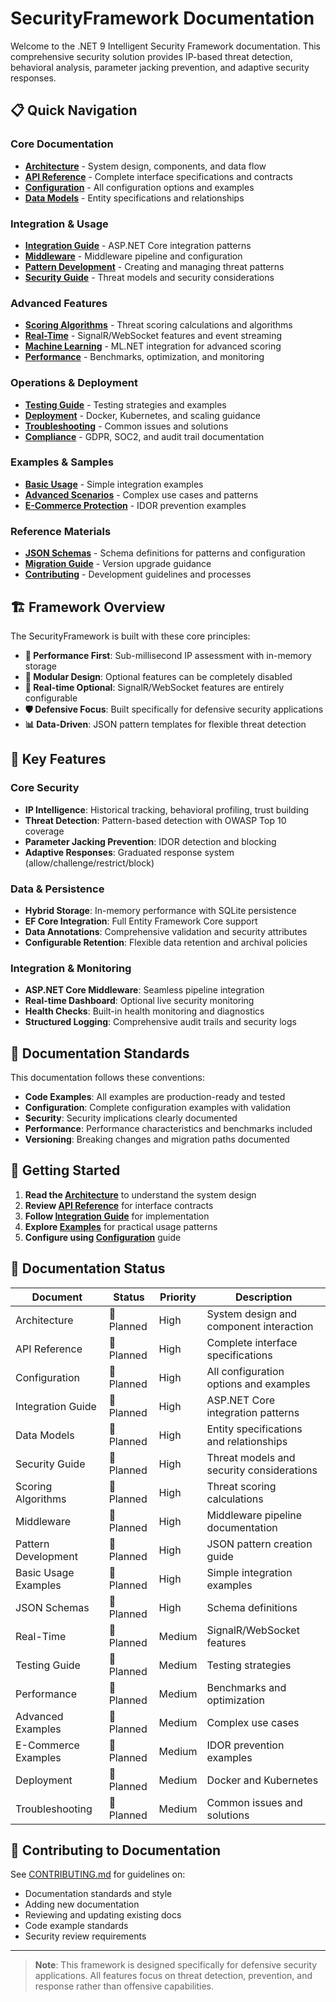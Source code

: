 # SecurityFramework Documentation

Welcome to the .NET 9 Intelligent Security Framework documentation. This comprehensive security solution provides IP-based threat detection, behavioral analysis, parameter jacking prevention, and adaptive security responses.

## 📋 Quick Navigation

### **Core Documentation**
- **[Architecture](Architecture.md)** - System design, components, and data flow
- **[API Reference](API-Reference.md)** - Complete interface specifications and contracts
- **[Configuration](Configuration.md)** - All configuration options and examples
- **[Data Models](Data-Models.md)** - Entity specifications and relationships

### **Integration & Usage**
- **[Integration Guide](Integration-Guide.md)** - ASP.NET Core integration patterns
- **[Middleware](Middleware.md)** - Middleware pipeline and configuration
- **[Pattern Development](Pattern-Development.md)** - Creating and managing threat patterns
- **[Security Guide](Security-Guide.md)** - Threat models and security considerations

### **Advanced Features**
- **[Scoring Algorithms](Scoring-Algorithms.md)** - Threat scoring calculations and algorithms
- **[Real-Time](Real-Time.md)** - SignalR/WebSocket features and event streaming
- **[Machine Learning](Machine-Learning.md)** - ML.NET integration for advanced scoring
- **[Performance](Performance.md)** - Benchmarks, optimization, and monitoring

### **Operations & Deployment**
- **[Testing Guide](Testing-Guide.md)** - Testing strategies and examples
- **[Deployment](Deployment.md)** - Docker, Kubernetes, and scaling guidance
- **[Troubleshooting](Troubleshooting.md)** - Common issues and solutions
- **[Compliance](Compliance.md)** - GDPR, SOC2, and audit trail documentation

### **Examples & Samples**
- **[Basic Usage](Examples/Basic-Usage.md)** - Simple integration examples
- **[Advanced Scenarios](Examples/Advanced-Scenarios.md)** - Complex use cases and patterns
- **[E-Commerce Protection](Examples/E-Commerce-Protection.md)** - IDOR prevention examples

### **Reference Materials**
- **[JSON Schemas](Schemas/)** - Schema definitions for patterns and configuration
- **[Migration Guide](Migration-Guide.md)** - Version upgrade guidance
- **[Contributing](../CONTRIBUTING.md)** - Development guidelines and processes

## 🏗️ Framework Overview

The SecurityFramework is built with these core principles:

- **🚀 Performance First**: Sub-millisecond IP assessment with in-memory storage
- **🔧 Modular Design**: Optional features can be completely disabled
- **🔄 Real-time Optional**: SignalR/WebSocket features are entirely configurable
- **🛡️ Defensive Focus**: Built specifically for defensive security applications
- **📊 Data-Driven**: JSON pattern templates for flexible threat detection

## 🎯 Key Features

### Core Security
- **IP Intelligence**: Historical tracking, behavioral profiling, trust building
- **Threat Detection**: Pattern-based detection with OWASP Top 10 coverage
- **Parameter Jacking Prevention**: IDOR detection and blocking
- **Adaptive Responses**: Graduated response system (allow/challenge/restrict/block)

### Data & Persistence
- **Hybrid Storage**: In-memory performance with SQLite persistence
- **EF Core Integration**: Full Entity Framework Core support
- **Data Annotations**: Comprehensive validation and security attributes
- **Configurable Retention**: Flexible data retention and archival policies

### Integration & Monitoring
- **ASP.NET Core Middleware**: Seamless pipeline integration
- **Real-time Dashboard**: Optional live security monitoring
- **Health Checks**: Built-in health monitoring and diagnostics
- **Structured Logging**: Comprehensive audit trails and security logs

## 📖 Documentation Standards

This documentation follows these conventions:

- **Code Examples**: All examples are production-ready and tested
- **Configuration**: Complete configuration examples with validation
- **Security**: Security implications clearly documented
- **Performance**: Performance characteristics and benchmarks included
- **Versioning**: Breaking changes and migration paths documented

## 🚀 Getting Started

1. **Read the [Architecture](Architecture.md)** to understand the system design
2. **Review [API Reference](API-Reference.md)** for interface contracts
3. **Follow [Integration Guide](Integration-Guide.md)** for implementation
4. **Explore [Examples](Examples/)** for practical usage patterns
5. **Configure using [Configuration](Configuration.md)** guide

## 📝 Documentation Status

| Document | Status | Priority | Description |
|----------|--------|----------|-------------|
| Architecture | 📝 Planned | High | System design and component interaction |
| API Reference | 📝 Planned | High | Complete interface specifications |
| Configuration | 📝 Planned | High | All configuration options and examples |
| Integration Guide | 📝 Planned | High | ASP.NET Core integration patterns |
| Data Models | 📝 Planned | High | Entity specifications and relationships |
| Security Guide | 📝 Planned | High | Threat models and security considerations |
| Scoring Algorithms | 📝 Planned | High | Threat scoring calculations |
| Middleware | 📝 Planned | High | Middleware pipeline documentation |
| Pattern Development | 📝 Planned | High | JSON pattern creation guide |
| Basic Usage Examples | 📝 Planned | High | Simple integration examples |
| JSON Schemas | 📝 Planned | High | Schema definitions |
| Real-Time | 📝 Planned | Medium | SignalR/WebSocket features |
| Testing Guide | 📝 Planned | Medium | Testing strategies |
| Performance | 📝 Planned | Medium | Benchmarks and optimization |
| Advanced Examples | 📝 Planned | Medium | Complex use cases |
| E-Commerce Examples | 📝 Planned | Medium | IDOR prevention examples |
| Deployment | 📝 Planned | Medium | Docker and Kubernetes |
| Troubleshooting | 📝 Planned | Medium | Common issues and solutions |

## 🔄 Contributing to Documentation

See [CONTRIBUTING.md](../CONTRIBUTING.md) for guidelines on:
- Documentation standards and style
- Adding new documentation
- Reviewing and updating existing docs
- Code example standards
- Security review requirements

---

> **Note**: This framework is designed specifically for defensive security applications. All features focus on threat detection, prevention, and response rather than offensive capabilities.